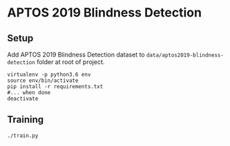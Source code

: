 # APTOS 2019 Blindness Detection

## Setup

Add APTOS 2019 Blindness Detection dataset to `data/aptos2019-blindness-detection` folder at root of project.

```
virtualenv -p python3.6 env
source env/bin/activate
pip install -r requirements.txt
#... when done
deactivate
```


## Training

```
./train.py
```
